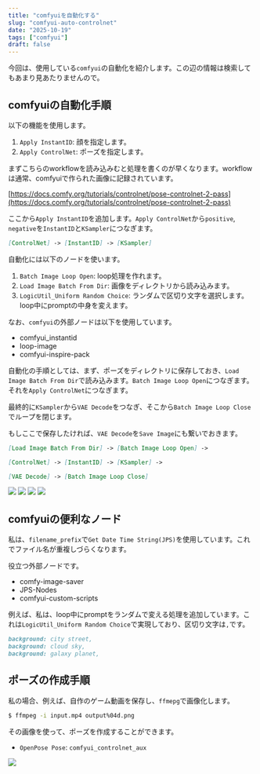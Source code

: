 ```yaml
---
title: "comfyuiを自動化する"
slug: "comfyui-auto-controlnet"
date: "2025-10-19"
tags: ["comfyui"]
draft: false
---
```


今回は、使用している`comfyui`の自動化を紹介します。この辺の情報は検索してもあまり見あたりませんので。

## comfyuiの自動化手順

以下の機能を使用します。

1. `Apply InstantID`: 顔を指定します。
2. `Apply ControlNet`: ポーズを指定します。

まずこちらのworkflowを読み込みむと処理を書くのが早くなります。workflowは通常、comfyuiで作られた画像に記録されています。

[https://docs.comfy.org/tutorials/controlnet/pose-controlnet-2-pass](https://docs.comfy.org/tutorials/controlnet/pose-controlnet-2-pass)

ここから`Apply InstantID`を追加します。`Apply ControlNet`から`positive`, `negative`を`InstantID`と`KSampler`につなぎます。

```md
[ControlNet] -> [InstantID] -> [KSampler]
```

自動化には以下のノードを使います。

1. `Batch Image Loop Open`: loop処理を作れます。
2. `Load Image Batch From Dir`: 画像をディレクトリから読み込みます。
3. `LogicUtil_Uniform Random Choice`: ランダムで区切り文字を選択します。loop中にpromptの中身を変えます。

なお、`comfyui`の外部ノードは以下を使用しています。

- comfyui_instantid
- loop-image
- comfyui-inspire-pack


自動化の手順としては、まず、ポーズをディレクトリに保存しておき、`Load Image Batch From Dir`で読み込みます。`Batch Image Loop Open`につなぎます。それを`Apply ControlNet`につなぎます。

最終的に`KSampler`から`VAE Decode`をつなぎ、そこから`Batch Image Loop Close`でループを閉じます。

もしここで保存したければ、`VAE Decode`を`Save Image`にも繋いでおきます。

```md
[Load Image Batch From Dir] -> [Batch Image Loop Open] -> 

[ControlNet] -> [InstantID] -> [KSampler] -> 

[VAE Decode] -> [Batch Image Loop Close]
```

[![](/img/comfyui_instantid_controlnet_0001.png)](/img/comfyui_instantid_controlnet_0001.png)
[![](/img/comfyui_instantid_controlnet_0002.png)](/img/comfyui_instantid_controlnet_0002.png)
[![](/img/comfyui_instantid_controlnet_0003.png)](/img/comfyui_instantid_controlnet_0003.png)
[![](/img/comfyui_instantid_controlnet_0004.png)](/img/comfyui_instantid_controlnet_0004.png)


## comfyuiの便利なノード

私は、`filename_prefix`で`Get Date Time String(JPS)`を使用しています。これでファイル名が重複しづらくなります。

役立つ外部ノードです。

- comfy-image-saver
- JPS-Nodes
- comfyui-custom-scripts

例えば、私は、loop中にpromptをランダムで変える処理を追加しています。これは`LogicUtil_Uniform Random Choice`で実現しており、区切り文字は`,`です。

```md
background: city street,
background: cloud sky,
background: galaxy planet,
```

## ポーズの作成手順

私の場合、例えば、自作のゲーム動画を保存し、`ffmepg`で画像化します。

```sh
$ ffmpeg -i input.mp4 output%04d.png
```

その画像を使って、ポーズを作成することができます。

- `OpenPose Pose`: `comfyui_controlnet_aux`

[![](/img/comfyui_instantid_controlnet_0005.png)](/img/comfyui_instantid_controlnet_0005.png)

